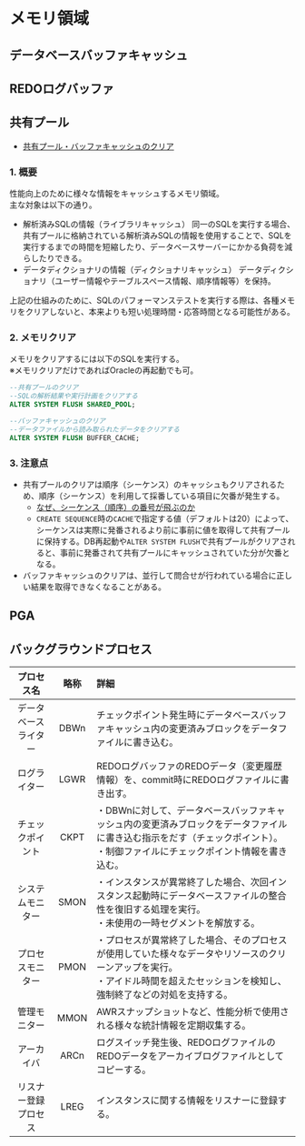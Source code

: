 # メモリ領域
## データベースバッファキャッシュ
## REDOログバッファ
## 共有プール
- [共有プール・バッファキャッシュのクリア](https://kanamelogic.com/20160206/memory-flush/)
### 1. 概要
性能向上のために様々な情報をキャッシュするメモリ領域。  
主な対象は以下の通り。
- 解析済みSQLの情報（ライブラリキャッシュ）
  同一のSQLを実行する場合、共有プールに格納されている解析済みSQLの情報を使用することで、SQLを実行するまでの時間を短縮したり、データベースサーバーにかかる負荷を減らしたりできる。
- データディクショナリの情報（ディクショナリキャッシュ）
  データディクショナリ（ユーザー情報やテーブルスペース情報、順序情報等）を保持。

上記の仕組みのために、SQLのパフォーマンステストを実行する際は、各種メモリをクリアしないと、本来よりも短い処理時間・応答時間となる可能性がある。

### 2. メモリクリア
メモリをクリアするには以下のSQLを実行する。  
※メモリクリアだけであればOracleの再起動でも可。
```sql
--共有プールのクリア
--SQLの解析結果や実行計画をクリアする
ALTER SYSTEM FLUSH SHARED_POOL;

--バッファキャッシュのクリア
--データファイルから読み取られたデータをクリアする
ALTER SYSTEM FLUSH BUFFER_CACHE;
```

### 3. 注意点
- 共有プールのクリアは順序（シーケンス）のキャッシュもクリアされるため、順序（シーケンス）を利用して採番している項目に欠番が発生する。  
  - [なぜ、シーケンス（順序）の番号が飛ぶのか](https://www.bnote.net/oracle/sequence_lost.html)
  - `CREATE SEQUENCE`時の`CACHE`で指定する値（デフォルトは20）によって、シーケンスは実際に発番されるより前に事前に値を取得して共有プールに保持する。DB再起動や`ALTER SYSTEM FLUSH`で共有プールがクリアされると、事前に発番されて共有プールにキャッシュされていた分が欠番となる。
- バッファキャッシュのクリアは、並行して問合せが行われている場合に正しい結果を取得できなくなることがある。

## PGA

## バックグラウンドプロセス
|プロセス名|略称|詳細|
|:-:|:-:|:-|
|データベースライター|DBWn|チェックポイント発生時にデータベースバッファキャッシュ内の変更済みブロックをデータファイルに書き込む。|
|ログライター|LGWR|REDOログバッファのREDOデータ（変更履歴情報）を、commit時にREDOログファイルに書き出す。|
|チェックポイント|CKPT|・DBWnに対して、データベースバッファキャッシュ内の変更済みブロックをデータファイルに書き込む指示をだす（チェックポイント）。<br>・制御ファイルにチェックポイント情報を書き込む。|
|システムモニター|SMON|・インスタンスが異常終了した場合、次回インスタンス起動時にデータベースファイルの整合性を復旧する処理を実行。<br>・未使用の一時セグメントを解放する。|
|プロセスモニター|PMON|・プロセスが異常終了した場合、そのプロセスが使用していた様々なデータやリソースのクリーンアップを実行。<br>・アイドル時間を超えたセッションを検知し、強制終了などの対処を支持する。|
|管理モニター|MMON|AWRスナップショットなど、性能分析で使用される様々な統計情報を定期収集する。|
|アーカイバ|ARCn|ログスイッチ発生後、REDOログファイルのREDOデータをアーカイブログファイルとしてコピーする。|
|リスナー登録プロセス|LREG|インスタンスに関する情報をリスナーに登録する。|